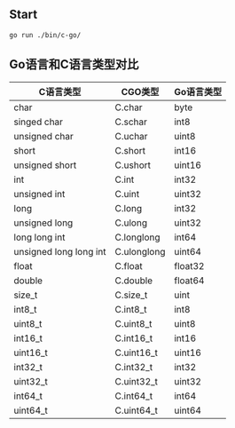 
## Start

```shell script
go run ./bin/c-go/
```

## Go语言和C语言类型对比
|  C语言类型  | CGO类型  | Go语言类型 |
|  ----  | ----  | ---- |
| char|	C.char|	byte|
|singed char	|C.schar|	int8|
|unsigned char	|C.uchar|	uint8|
|short	|C.short	|int16|
|unsigned short	|C.ushort|	uint16|
|int	|C.int	|int32|
|unsigned int	|C.uint|	uint32|
|long	|C.long	|int32|
|unsigned long	|C.ulong|	uint32|
|long long int	|C.longlong	|int64|
|unsigned long long int|	C.ulonglong|	uint64|
|float	|C.float	|float32|
|double	|C.double	|float64|
|size_t|	C.size_t|	uint|
|int8_t	|C.int8_t	|int8|
|uint8_t|	C.uint8_t	|uint8|
|int16_t|	C.int16_t	|int16|
|uint16_t|	C.uint16_t	|uint16|
|int32_t|	C.int32_t	|int32|
|uint32_t|	C.uint32_t	|uint32|
|int64_t|	C.int64_t	|int64|
|uint64_t|	C.uint64_t	|uint64|
